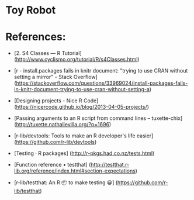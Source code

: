 # Toy Robot

# References:

- [2\. S4 Classes — R Tutorial]
  (http://www.cyclismo.org/tutorial/R/s4Classes.html)

- [r \- install\.packages fails in knitr document: "trying to use CRAN without setting a mirror" \- Stack Overflow]
  (https://stackoverflow.com/questions/33969024/install-packages-fails-in-knitr-document-trying-to-use-cran-without-setting-a)

- [Designing projects \- Nice R Code]
  (https://nicercode.github.io/blog/2013-04-05-projects/)

- [Passing arguments to an R script from command lines – tuxette\-chix]
  (http://tuxette.nathalievilla.org/?p=1696)

- [r\-lib/devtools: Tools to make an R developer's life easier]
  (https://github.com/r-lib/devtools)

- [Testing · R packages]
  (http://r-pkgs.had.co.nz/tests.html)

- [Function reference • testthat]
  (http://testthat.r-lib.org/reference/index.html#section-expectations)

- [r\-lib/testthat: An R 📦 to make testing 😀]
  (https://github.com/r-lib/testthat)
